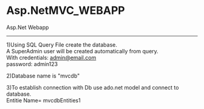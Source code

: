 # Asp.NetMVC_WEBAPP
Asp.Net Webapp <hr/>
1)Using SQL Query File create the database.<br>
  A SuperAdmin user will be created automatically from query.<br/>
  With credentials: admin@email.com<br/>
          password: admin123
          
2)Database name is "mvcdb"

3)To establish connection with Db use ado.net model and connect to database.<br/>
  Entitie Name= mvcdbEntities1
